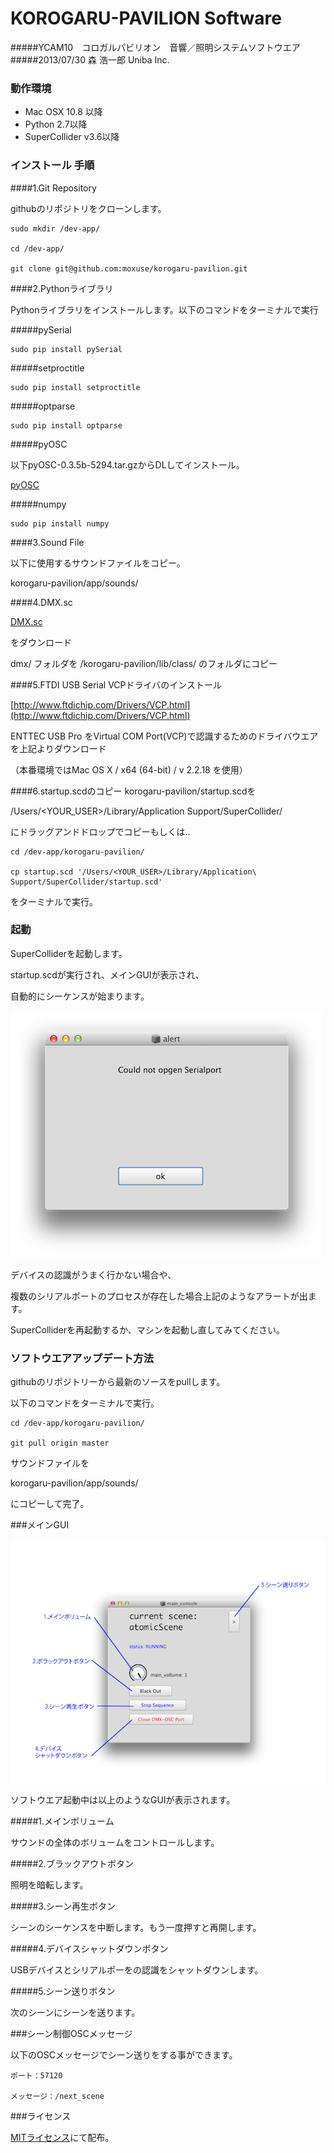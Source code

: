 KOROGARU-PAVILION Software
=================



#####YCAM10　コロガルパビリオン　音響／照明システムソフトウエア
#####2013/07/30 森 浩一郎 Uniba Inc.




### 動作環境

- Mac OSX 10.8 以降
- Python 2.7以降
- SuperCollider v3.6以降




### インストール 手順

####1.Git Repository

githubのリポジトリをクローンします。


```
sudo mkdir /dev-app/

cd /dev-app/

git clone git@github.com:moxuse/korogaru-pavilion.git
```





####2.Pythonライブラリ

Pythonライブラリをインストールします。以下のコマンドをターミナルで実行

#####pySerial


```
sudo pip install pySerial
```
#####setproctitle

```
sudo pip install setproctitle
```

#####optparse

```
sudo pip install optparse
```

#####pyOSC

以下pyOSC-0.3.5b-5294.tar.gzからDLしてインストール。

[pyOSC](https://trac.v2.nl/wiki/pyOSC)

#####numpy

```
sudo pip install numpy
```



####3.Sound File



以下に使用するサウンドファイルをコピー。

korogaru-pavilion/app/sounds/


####4.DMX.sc

[DMX.sc](https://github.com/supercollider-quarks/dmx)

をダウンロード

dmx/ フォルダを /korogaru-pavilion/lib/class/ のフォルダにコピー


####5.FTDI USB Serial VCPドライバのインストール


[http://www.ftdichip.com/Drivers/VCP.html](http://www.ftdichip.com/Drivers/VCP.html)

ENTTEC USB Pro をVirtual COM Port(VCP)で認識するためのドライバウエアを上記よりダウンロード


（本番環境ではMac OS X / x64 (64-bit) / v 2.2.18 を使用）


####6.startup.scdのコピー
korogaru-pavilion/startup.scdを

/Users/<YOUR_USER>/Library/Application Support/SuperCollider/

にドラッグアンドドロップでコピーもしくは..


```
cd /dev-app/korogaru-pavilion/

cp startup.scd '/Users/<YOUR_USER>/Library/Application\ Support/SuperCollider/startup.scd' 

```

をターミナルで実行。




### 起動
SuperColliderを起動します。

startup.scdが実行され、メインGUIが表示され、

自動的にシーケンスが始まります。

![console alert](./help-images/console_cap1.png)

デバイスの認識がうまく行かない場合や、

複数のシリアルポートのプロセスが存在した場合上記のようなアラートが出ます。

SuperColliderを再起動するか、マシンを起動し直してみてください。

### ソフトウエアアップデート方法
githubのリポジトリーから最新のソースをpullします。

以下のコマンドをターミナルで実行。

```
cd /dev-app/korogaru-pavilion/

git pull origin master
```

サウンドファイルを

korogaru-pavilion/app/sounds/

にコピーして完了。

###メインGUI

![console main gui](./help-images/console_cap0.png)

ソフトウエア起動中は以上のようなGUIが表示されます。


#####1.メインボリューム

サウンドの全体のボリュームをコントロールします。


#####2.ブラックアウトボタン

照明を暗転します。

#####3.シーン再生ボタン

シーンのシーケンスを中断します。もう一度押すと再開します。


#####4.デバイスシャットダウンボタン


USBデバイスとシリアルポーをの認識をシャットダウンします。


#####5.シーン送りボタン

次のシーンにシーンを送ります。


###シーン制御OSCメッセージ

以下のOSCメッセージでシーン送りをする事ができます。

```
ポート：57120

メッセージ：/next_scene

```


###ライセンス

[MITライセンス](http://opensource.org/licenses/mit-license.php)にて配布。


